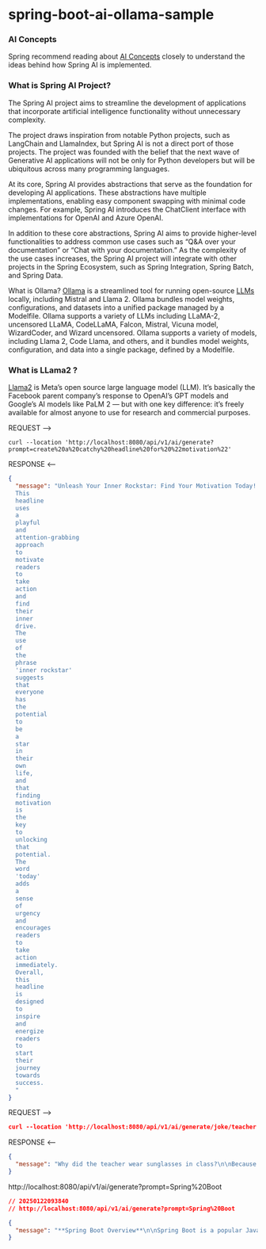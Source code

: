 # spring-boot-ai-ollama-sample

### AI Concepts

Spring recommend reading about [AI Concepts](https://docs.spring.io/spring-ai/reference/concepts.html) closely to
understand the ideas behind how Spring AI is implemented.

### What is Spring AI Project?

The Spring AI project aims to streamline the development of applications that incorporate artificial intelligence
functionality without unnecessary complexity.

The project draws inspiration from notable Python projects, such as LangChain and LlamaIndex, but Spring AI is not a
direct port of those projects. The project was founded with the belief that the next wave of Generative AI applications
will not be only for Python developers but will be ubiquitous across many programming languages.

At its core, Spring AI provides abstractions that serve as the foundation for developing AI applications. These
abstractions have multiple implementations, enabling easy component swapping with minimal code changes. For example,
Spring AI introduces the ChatClient interface with implementations for OpenAI and Azure OpenAI.

In addition to these core abstractions, Spring AI aims to provide higher-level functionalities to address common use
cases such as “Q&A over your documentation” or “Chat with your documentation.” As the complexity of the use cases
increases, the Spring AI project will integrate with other projects in the Spring Ecosystem, such as Spring Integration,
Spring Batch, and Spring Data.

What is Ollama?
[Ollama](https://ollama.com/) is a streamlined tool for running
open-source [LLMs](https://klu.ai/glossary/large-language-model) locally, including Mistral and Llama 2. Ollama bundles
model weights, configurations, and datasets into a unified package managed by a Modelfile. Ollama supports a variety of
LLMs including LLaMA-2, uncensored LLaMA, CodeLLaMA, Falcon, Mistral, Vicuna model, WizardCoder, and Wizard uncensored.
Ollama supports a variety of models, including Llama 2, Code Llama, and others, and it bundles model weights,
configuration, and data into a single package, defined by a Modelfile.

### What is LLama2 ?

[Llama2](https://www.llama.com/#inside-the-model) is Meta’s open source large language model (LLM). It’s basically the
Facebook parent company’s response to OpenAI’s GPT models and Google’s AI models like PaLM 2 — but with one key
difference: it’s freely available for almost anyone to use for research and commercial purposes.

REQUEST -->

```shell
curl --location 'http://localhost:8080/api/v1/ai/generate?prompt=create%20a%20catchy%20headline%20for%20%22motivation%22'
```

RESPONSE <--

```json
{
  "message": "Unleash Your Inner Rockstar: Find Your Motivation Today!
  This
  headline
  uses
  a
  playful
  and
  attention-grabbing
  approach
  to
  motivate
  readers
  to
  take
  action
  and
  find
  their
  inner
  drive.
  The
  use
  of
  the
  phrase
  'inner rockstar'
  suggests
  that
  everyone
  has
  the
  potential
  to
  be
  a
  star
  in
  their
  own
  life,
  and
  that
  finding
  motivation
  is
  the
  key
  to
  unlocking
  that
  potential.
  The
  word
  'today'
  adds
  a
  sense
  of
  urgency
  and
  encourages
  readers
  to
  take
  action
  immediately.
  Overall,
  this
  headline
  is
  designed
  to
  inspire
  and
  energize
  readers
  to
  start
  their
  journey
  towards
  success.
  "
}
```

REQUEST -->

```json
curl --location 'http://localhost:8080/api/v1/ai/generate/joke/teacher'
```

RESPONSE <--

```json
{
  "message": "Why did the teacher wear sunglasses in class?\n\nBecause her students were so bright! (get it?)"
}
```

http://localhost:8080/api/v1/ai/generate?prompt=Spring%20Boot

```json
// 20250122093840
// http://localhost:8080/api/v1/ai/generate?prompt=Spring%20Boot

{
  "message": "**Spring Boot Overview**\n\nSpring Boot is a popular Java framework for building web applications and microservices. It provides an opinionated set of defaults to simplify the process of creating new Spring-based projects.\n\n**Key Features**\n\n1. **Auto-Configuration**: Spring Boot automatically configures the application based on the dependencies in the `pom.xml` file or `build.gradle` file.\n2. **Embedded Server**: Spring Boot comes with an embedded server, such as Tomcat or Jetty, which simplifies the process of running a web application.\n3. **Simplified Dependencies**: Spring Boot reduces the number of dependencies required to create a new project by providing a set of default dependencies.\n4. **Production Readiness**: Spring Boot includes features that make it easier to deploy applications to production environments.\n\n**Spring Boot Architecture**\n\n1. **Boot Runner**: The `boot.run` class is responsible for running the application.\n2. **Application Context**: The `ApplicationContext` is created by the Boot Runner and provides a central location for dependencies.\n3. **Configurations**: Spring Boot automatically configures the application based on the dependencies in the `pom.xml` file or `build.gradle` file.\n\n**Spring Boot Best Practices**\n\n1. **Keep it Simple**: Avoid overcomplicating your configuration files.\n2. **Use Defaults**: Use the default configurations provided by Spring Boot whenever possible.\n3. **Use Dependency Injection**: Use dependency injection to manage dependencies between components.\n4. **Test Thoroughly**: Write comprehensive unit tests and integration tests.\n\n**Common Spring Boot Applications**\n\n1. **Web Applications**: Using Spring MVC or Spring WebFlux for building web applications.\n2. **Microservices**: Using Spring Cloud for building microservices-based architectures.\n3. **RESTful APIs**: Using Spring Boot to build RESTful APIs.\n\n**Spring Boot Tools and Extensions**\n\n1. **IntelliJ IDEA**: Provides excellent support for Spring Boot development, including code completion and debugging tools.\n2. **Eclipse**: Also provides good support for Spring Boot development.\n3. **Docker**: Can be used to containerize Spring Boot applications for easy deployment.\n\n**Common Challenges in Spring Boot Development**\n\n1. **Configuration Overload**: Managing the large number of configuration options provided by Spring Boot can be overwhelming.\n2. **Performance Issues**: Optimizing performance in a Spring Boot application can be challenging due to the complexity of the framework.\n3. **Security Risks**: Mitigating security risks, such as SQL injection and cross-site scripting (XSS), is essential when building web applications with Spring Boot.\n\n**Best Resources for Learning Spring Boot**\n\n1. **Official Spring Documentation**: Provides comprehensive documentation on Spring Boot, including tutorials and guides.\n2. **Udemy Courses**: Offers a wide range of courses on Spring Boot development.\n3. **Spring Boot Blog**: A great resource for staying up-to-date with the latest trends and best practices in Spring Boot development.\n\nI hope this information helps! Do you have any specific questions about Spring Boot or would you like me to elaborate on any of these points?"
}
```
